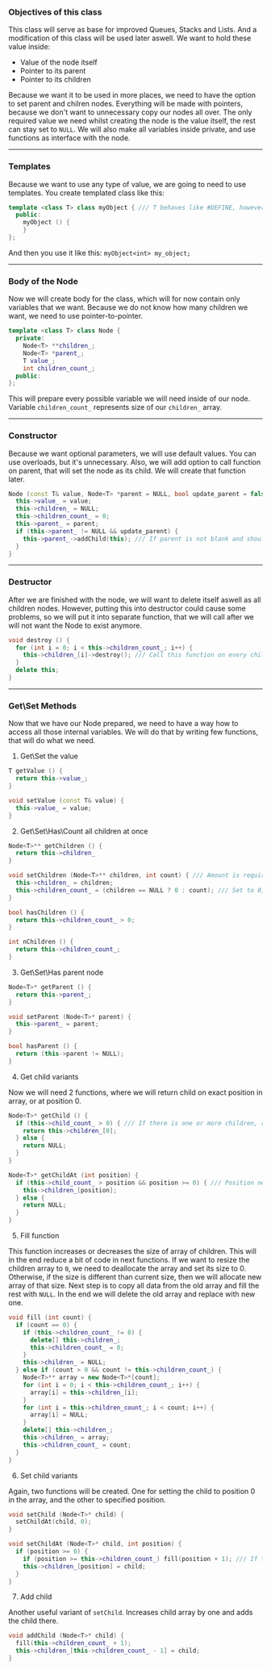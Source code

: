 ### Objectives of this class
This class will serve as base for improved Queues, Stacks and Lists. And a modification of this class will be used later aswell. 
We want to hold these value inside:
 
- Value of the node itself 
- Pointer to its parent 
- Pointer to its children 

Because we want it to be used in more places, we need to have the option to set parent and chilren nodes.
Everything will be made with pointers, because we don't want to unnecessary copy our nodes all over.
The only required value we need whilst creating the node is the value itself, the rest can stay set to ```NULL```.
We will also make all variables inside private, and use functions as interface with the node.

---
### Templates
Because we want to use any type of value, we are going to need to use templates. You create templated class like this:
```cpp
template <class T> class myObject { /// T behaves like #DEFINE, however you can specify it for each instance created
  public:
    myObject () {
    }
};
```
And then you use it like this: ```myObject<int> my_object;```

---
### Body of the Node
Now we will create body for the class, which will for now contain only variables that we want.
Because we do not know how many children we want, we need to use pointer-to-pointer.
```cpp
template <class T> class Node {
  private:
    Node<T> **children_;
    Node<T> *parent_;
    T value_;
    int children_count_;
  public:
};
```
This will prepare every possible variable we will need inside of our node. Variable ```children_count_``` represents size of our ```children_``` array.

---
### Constructor
Because we want optional parameters, we will use default values. You can use overloads, but it's unnecessary.
Also, we will add option to call function on parent, that will set the node as its child. We will create that function later.
```cpp
Node (const T& value, Node<T> *parent = NULL, bool update_parent = false) {
  this->value_ = value;
  this->children_ = NULL;
  this->children_count_ = 0;
  this->parent_ = parent;
  if (this->parent_ != NULL && update_parent) {
    this->parent_->addChild(this); /// If parent is not blank and should be updated, then set it's child to this node
  }
}
```

---
### Destructor
After we are finished with the node, we will want to delete itself aswell as all children nodes.
However, putting this into destructor could cause some problems, so we will put it into separate function, that we will call after we will not want the Node to exist anymore.
```cpp
void destroy () {
  for (int i = 0; i < this->children_count_; i++) {
    this->children_[i]->destroy(); /// Call this function on every child node in the tree
  }
  delete this;
}
```

---
### Get\Set Methods
Now that we have our Node prepared, we need to have a way how to access all those internal variables.
We will do that by writing few functions, that will do what we need.
1) Get\Set the value
```cpp
T getValue () {
  return this->value_;
}

void setValue (const T& value) {
  this->value_ = value;
}
```
2) Get\Set\Has\Count all children at once
```cpp
Node<T>** getChildren () {
  return this->children_
}

void setChildren (Node<T>** children, int count) { /// Amount is required
  this->children_ = children;
  this->children_count_ = (children == NULL ? 0 : count); /// Set to 0, if no children are present
}

bool hasChildren () {
  return this->children_count_ > 0;
}

int nChildren () {
  return this->children_count_;
}
```
3) Get\Set\Has parent node
```cpp
Node<T>* getParent () {
  return this->parent_;
}

void setParent (Node<T>* parent) {
  this->parent_ = parent;
}

bool hasParent () {
  return (this->parent != NULL);
}
```
4) Get child variants

Now we will need 2 functions, where we will return child on exact position in array, or at position 0.
```cpp
Node<T>* getChild () {
  if (this->child_count_ > 0) { /// If there is one or more children, return first child
    return this->children_[0];
  } else {
    return NULL;
  }
}

Node<T>* getChildAt (int position) {
  if (this->child_count_ > position && position >= 0) { /// Position needs to be between the number of children and 0
    this->children_[position];
  } else {
    return NULL;
  }
}
```
5) Fill function

This function increases or decreases the size of array of children. This will in the end reduce a bit of code in next functions.
If we want to resize the children array to ```0```, we need to deallocate the array and set its size to 0.
Otherwise, if the size is different than current size, then we will allocate new array of that size.
Next step is to copy all data from the old array and fill the rest with ```NULL```.
In the end we will delete the old array and replace with new one.
```cpp
void fill (int count) {
  if (count == 0) {
    if (this->children_count_ != 0) {
      delete[] this->children_;
      this->children_count_ = 0;
    }
    this->children_ = NULL;
  } else if (count > 0 && count != this->children_count_) {
    Node<T>** array = new Node<T>*[count];
    for (int i = 0; i < this->children_count_; i++) {
      array[i] = this->children_[i];
    }
    for (int i = this->children_count_; i < count; i++) {
      array[i] = NULL;
    }
    delete[] this->children_;
    this->children_ = array;
    this->children_count_ = count;
  }
}
```
6) Set child variants

Again, two functions will be created. One for setting the child to position 0 in the array, and the other to specified position.
```cpp
void setChild (Node<T>* child) {
  setChildAt(child, 0);
}

void setChildAt (Node<T>* child, int position) {
  if (position >= 0) {
    if (position >= this->children_count_) fill(position + 1); /// If there is no space, then expand the array as required
    this->children_[position] = child;
  }
}
```
7) Add child

Another useful variant of ```setChild```. Increases child array by one and adds the child there.
```cpp
void addChild (Node<T>* child) {
  fill(this->children_count_ + 1);
  this->children_[this->children_count_ - 1] = child;
}
```






